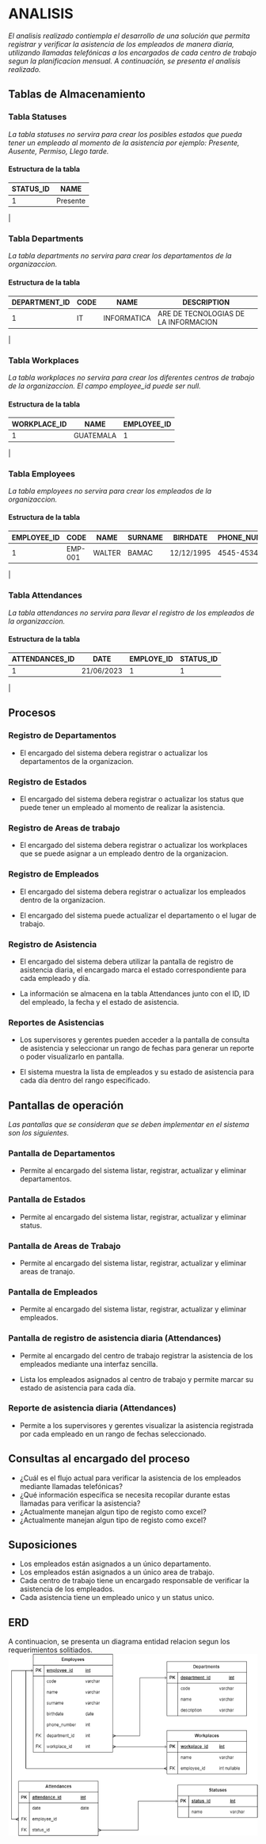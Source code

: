 # ANALISIS
_El analisis realizado contiempla el desarrollo de una solución que permita registrar y verificar la asistencia de los empleados de manera diaria, utilizando llamadas telefónicas a los encargados de cada centro de trabajo segun la planificacion mensual. A continuación, se presenta el analisis realizado._

## Tablas de Almacenamiento
### Tabla Statuses
_La tabla statuses no servira para crear los posibles estados que pueda tener un empleado al momento de la asistencia por ejemplo: Presente, Ausente, Permiso, Llego tarde._

#### Estructura de la tabla

| STATUS_ID  | NAME |
| ------------- | ------------- |
| 1  | Presente  |
|

### Tabla Departments
_La tabla departments no servira para crear los departamentos de la organizaccion._

#### Estructura de la tabla

| DEPARTMENT_ID  | CODE | NAME | DESCRIPTION |
| ------------- | ------------- | ------------- | ------------- |
| 1  | IT  | INFORMATICA| ARE DE TECNOLOGIAS DE LA INFORMACION|
|

### Tabla Workplaces
_La tabla workplaces no servira para crear los diferentes centros de trabajo de la organizaccion. El campo employee_id puede ser null._

#### Estructura de la tabla

| WORKPLACE_ID  | NAME | EMPLOYEE_ID |
| ------------- | ------------- | ------------- |
| 1  | GUATEMALA  | 1|
|

### Tabla Employees
_La tabla employees no servira para crear los empleados de la organizaccion._

#### Estructura de la tabla

| EMPLOYEE_ID  | CODE | NAME | SURNAME | BIRHDATE| PHONE_NUMBER | DEPARTMENT_ID | WORKPLACE_ID |
| ------------- | ------------- | ------------- | ------------- | ------------- | ------------- | ------------- | ------------- |
| 1  | EMP-001  | WALTER | BAMAC | 12/12/1995 | 4545-4534 | 1 | 1 |
|

### Tabla Attendances
_La tabla attendances no servira para llevar el registro de los empleados de la organizaccion._

#### Estructura de la tabla

| ATTENDANCES_ID  | DATE | EMPLOYE_ID | STATUS_ID |
| ------------- | ------------- | ------------- | ------------- | 
| 1  | 21/06/2023 | 1 | 1 | 
|

## Procesos
### Registro de Departamentos
* El encargado del sistema debera registrar o actualizar los departamentos de la organizacion.

### Registro de Estados
* El encargado del sistema debera registrar o actualizar los status que puede tener un empleado al momento de realizar la asistencia.

### Registro de Areas de trabajo
* El encargado del sistema debera registrar o actualizar los workplaces que se puede asignar a un empleado dentro de la organizacion.

### Registro de Empleados
* El encargado del sistema debera registrar o actualizar los empleados dentro de la organizacion.

* El encargado del sistema puede actualizar el departamento o el lugar de trabajo.

### Registro de Asistencia
* El encargado del sistema debera utilizar la pantalla de registro de asistencia diaria, el encargado marca el estado correspondiente para cada empleado y día.

* La información se almacena en la tabla Attendances junto con el ID, ID del empleado, la fecha y el estado de asistencia.

### Reportes de Asistencias
* Los supervisores y gerentes pueden acceder a la pantalla de consulta de asistencia y seleccionar un rango de fechas para generar un reporte o poder visualizarlo en pantalla.

* El sistema muestra la lista de empleados y su estado de asistencia para cada día dentro del rango especificado.

## Pantallas de operación
_Las pantallas que se consideran que se deben implementar en el sistema son los siguientes._

### Pantalla de Departamentos
* Permite al encargado del sistema listar, registrar, actualizar y eliminar departamentos.


### Pantalla de Estados
* Permite al encargado del sistema listar, registrar, actualizar y eliminar status.

### Pantalla de Areas de Trabajo
* Permite al encargado del sistema listar, registrar, actualizar y eliminar areas de tranajo.

### Pantalla de Empleados
* Permite al encargado del sistema listar, registrar, actualizar y eliminar empleados.


### Pantalla de registro de asistencia diaria (Attendances)
* Permite al encargado del centro de trabajo registrar la asistencia de los empleados mediante una interfaz sencilla.

* Lista los empleados asignados al centro de trabajo y permite marcar su estado de asistencia para cada día.

### Reporte de asistencia diaria (Attendances)
* Permite a los supervisores y gerentes visualizar la asistencia registrada por cada empleado en un rango de fechas seleccionado.



## Consultas al encargado del proceso
* ¿Cuál es el flujo actual para verificar la asistencia de los empleados mediante llamadas telefónicas?
* ¿Qué información específica se necesita recopilar durante estas llamadas para verificar la asistencia?
* ¿Actualmente manejan algun tipo de registo como excel?
* ¿Actualmente manejan algun tipo de registo como excel?


## Suposiciones
* Los empleados están asignados a un único departamento.
* Los empleados están asignados a un único area de trabajo.
* Cada centro de trabajo tiene un encargado responsable de verificar la asistencia de los empleados.
* Cada asistencia tiene un empleado unico y un status unico.


## ERD
A continuacion, se presenta un diagrama entidad relacion segun los requerimientos solitiados.
![Image text](https://github.com/wae98/AttendanceEmployees/blob/main/images/ERD.png)
